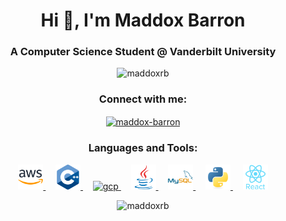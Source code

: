 <h1 align="center">Hi 👋, I'm Maddox Barron</h1>
<h3 align="center">A Computer Science Student @ Vanderbilt University</h3>

<p align="center">
  <img src="https://komarev.com/ghpvc/?username=maddoxrb&label=Profile%20views&color=0e75b6&style=flat" alt="maddoxrb" />
</p>

<h3 align="center">Connect with me:</h3>
<p align="center">
  <a href="https://linkedin.com/in/maddox-barron" target="blank">
    <img align="center" src="https://raw.githubusercontent.com/rahuldkjain/github-profile-readme-generator/master/src/images/icons/Social/linked-in-alt.svg" alt="maddox-barron" height="30" width="40" />
  </a>
</p>

<h3 align="center">Languages and Tools:</h3>
<p align="center">
  <a href="https://aws.amazon.com" target="_blank" rel="noreferrer">
    <img src="https://raw.githubusercontent.com/devicons/devicon/master/icons/amazonwebservices/amazonwebservices-original-wordmark.svg" alt="aws" width="40" height="40" />
  </a>&#8287;&#8287;&#8287; <!-- Invisible Separator -->
  <a href="https://www.w3schools.com/cpp/" target="_blank" rel="noreferrer">
    <img src="https://raw.githubusercontent.com/devicons/devicon/master/icons/cplusplus/cplusplus-original.svg" alt="cplusplus" width="40" height="40" />
  </a>&#8287;&#8287;&#8287; <!-- Invisible Separator -->
  <a href="https://cloud.google.com" target="_blank" rel="noreferrer">
    <img src="https://www.vectorlogo.zone/logos/google_cloud/google_cloud-icon.svg" alt="gcp" width="40" height="40" />
  </a>&#8287;&#8287;&#8287; <!-- Invisible Separator -->
  <a href="https://www.java.com" target="_blank" rel="noreferrer">
    <img src="https://raw.githubusercontent.com/devicons/devicon/master/icons/java/java-original.svg" alt="java" width="40" height="40" />
  </a>&#8287;&#8287;&#8287; <!-- Invisible Separator -->
  <a href="https://www.mysql.com/" target="_blank" rel="noreferrer">
    <img src="https://raw.githubusercontent.com/devicons/devicon/master/icons/mysql/mysql-original-wordmark.svg" alt="mysql" width="40" height="40" />
  </a>&#8287;&#8287;&#8287; <!-- Invisible Separator -->
  <a href="https://www.python.org" target="_blank" rel="noreferrer">
    <img src="https://raw.githubusercontent.com/devicons/devicon/master/icons/python/python-original.svg" alt="python" width="40" height="40" />
  </a>&#8287;&#8287;&#8287; <!-- Invisible Separator -->
  <a href="https://reactjs.org/" target="_blank" rel="noreferrer">
    <img src="https://raw.githubusercontent.com/devicons/devicon/master/icons/react/react-original-wordmark.svg" alt="react" width="40" height="40"/>
  </a>
</p>

<p align="center">
  <img src="https://github-readme-streak-stats.herokuapp.com/?user=maddoxrb&theme=dark" alt="maddoxrb" />
</p>


